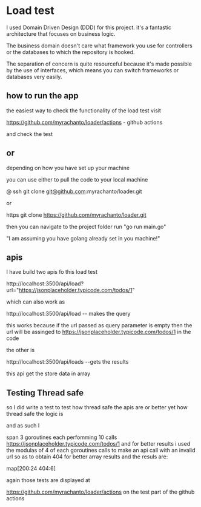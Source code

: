 # Load test
I used Domain Driven Design (DDD) for this project. it's a fantastic architecture that focuses on business logic.

The business domain doesn't care what framework you use for controllers or the databases to which the repository is hooked.


The separation of concern is quite resourceful because it's made possible by the use of interfaces, which means you can switch frameworks or databases very easily.

## how to run the app

the easiest way to check the functionality of the load test visit 

https://github.com/myrachanto/loader/actions - github actions

and check the test 

## or

depending on how you have set up your machine 

you can use either to pull the code to your local machine

@ ssh git clone git@github.com:myrachanto/loader.git

or

https git clone https://github.com/myrachanto/loader.git

then you can navigate to the project folder run "go run main.go"

"I am assuming you have golang already set in you machine!"

## apis
I have build two apis fo this load test

http://localhost:3500/api/load?url="https://jsonplaceholder.typicode.com/todos/1"

which can also work as

http://localhost:3500/api/load -- makes the query

this works because if the url passed as query parameter is empty then the url will be assinged to https://jsonplaceholder.typicode.com/todos/1 in the code

the other is 

http://localhost:3500/api/loads --gets the results 

this api get the store data in array

## Testing Thread safe
so I did write a test to test how thread safe the apis are or better yet how thread safe the logic is

and as such I

span 3 goroutines each perfomming 10 calls https://jsonplaceholder.typicode.com/todos/1 and for better results
i used the modulas of 4 of each goroutines calls to make an api call with an invalid url so as to obtain 404 for better array results
and the resuls are:

map[200:24 404:6]

again those tests are displayed at 

https://github.com/myrachanto/loader/actions on the test part of the github actions
